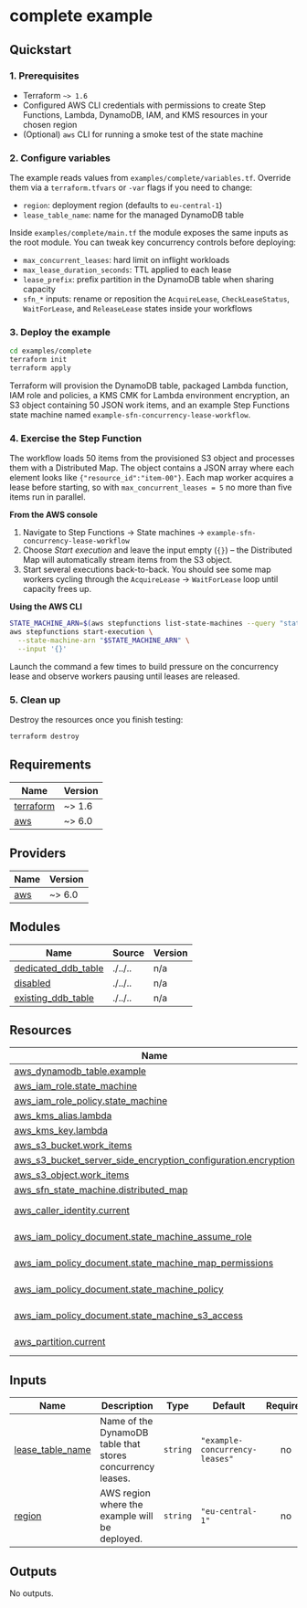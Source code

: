 # complete example

## Quickstart

### 1. Prerequisites
- Terraform `~> 1.6`
- Configured AWS CLI credentials with permissions to create Step Functions, Lambda, DynamoDB, IAM, and KMS resources in your chosen region
- (Optional) `aws` CLI for running a smoke test of the state machine

### 2. Configure variables
The example reads values from `examples/complete/variables.tf`. Override them via a `terraform.tfvars` or `-var` flags if you need to change:
- `region`: deployment region (defaults to `eu-central-1`)
- `lease_table_name`: name for the managed DynamoDB table

Inside `examples/complete/main.tf` the module exposes the same inputs as the root module. You can tweak key concurrency controls before deploying:
- `max_concurrent_leases`: hard limit on inflight workloads
- `max_lease_duration_seconds`: TTL applied to each lease
- `lease_prefix`: prefix partition in the DynamoDB table when sharing capacity
- `sfn_*` inputs: rename or reposition the `AcquireLease`, `CheckLeaseStatus`, `WaitForLease`, and `ReleaseLease` states inside your workflows

### 3. Deploy the example
```bash
cd examples/complete
terraform init
terraform apply
```
Terraform will provision the DynamoDB table, packaged Lambda function, IAM role and policies, a KMS CMK for Lambda environment encryption, an S3 object containing 50 JSON work items, and an example Step Functions state machine named `example-sfn-concurrency-lease-workflow`.

### 4. Exercise the Step Function
The workflow loads 50 items from the provisioned S3 object and processes them with a Distributed Map. The object contains a JSON array where each element looks like `{"resource_id":"item-00"}`. Each map worker acquires a lease before starting, so with `max_concurrent_leases = 5` no more than five items run in parallel.

**From the AWS console**
1. Navigate to Step Functions → State machines → `example-sfn-concurrency-lease-workflow`
2. Choose *Start execution* and leave the input empty (`{}`) – the Distributed Map will automatically stream items from the S3 object.
3. Start several executions back-to-back. You should see some map workers cycling through the `AcquireLease` → `WaitForLease` loop until capacity frees up.

**Using the AWS CLI**
```bash
STATE_MACHINE_ARN=$(aws stepfunctions list-state-machines --query "stateMachines[?name=='example-sfn-concurrency-lease-workflow'].stateMachineArn" --output text)
aws stepfunctions start-execution \
  --state-machine-arn "$STATE_MACHINE_ARN" \
  --input '{}'
```
Launch the command a few times to build pressure on the concurrency lease and observe workers pausing until leases are released.

### 5. Clean up
Destroy the resources once you finish testing:
```bash
terraform destroy
```

<!-- BEGIN_TF_DOCS -->
## Requirements

| Name | Version |
|------|---------|
| <a name="requirement_terraform"></a> [terraform](#requirement\_terraform) | ~> 1.6 |
| <a name="requirement_aws"></a> [aws](#requirement\_aws) | ~> 6.0 |

## Providers

| Name | Version |
|------|---------|
| <a name="provider_aws"></a> [aws](#provider\_aws) | ~> 6.0 |

## Modules

| Name | Source | Version |
|------|--------|---------|
| <a name="module_dedicated_ddb_table"></a> [dedicated\_ddb\_table](#module\_dedicated\_ddb\_table) | ./../.. | n/a |
| <a name="module_disabled"></a> [disabled](#module\_disabled) | ./../.. | n/a |
| <a name="module_existing_ddb_table"></a> [existing\_ddb\_table](#module\_existing\_ddb\_table) | ./../.. | n/a |

## Resources

| Name | Type |
|------|------|
| [aws_dynamodb_table.example](https://registry.terraform.io/providers/hashicorp/aws/latest/docs/resources/dynamodb_table) | resource |
| [aws_iam_role.state_machine](https://registry.terraform.io/providers/hashicorp/aws/latest/docs/resources/iam_role) | resource |
| [aws_iam_role_policy.state_machine](https://registry.terraform.io/providers/hashicorp/aws/latest/docs/resources/iam_role_policy) | resource |
| [aws_kms_alias.lambda](https://registry.terraform.io/providers/hashicorp/aws/latest/docs/resources/kms_alias) | resource |
| [aws_kms_key.lambda](https://registry.terraform.io/providers/hashicorp/aws/latest/docs/resources/kms_key) | resource |
| [aws_s3_bucket.work_items](https://registry.terraform.io/providers/hashicorp/aws/latest/docs/resources/s3_bucket) | resource |
| [aws_s3_bucket_server_side_encryption_configuration.encryption](https://registry.terraform.io/providers/hashicorp/aws/latest/docs/resources/s3_bucket_server_side_encryption_configuration) | resource |
| [aws_s3_object.work_items](https://registry.terraform.io/providers/hashicorp/aws/latest/docs/resources/s3_object) | resource |
| [aws_sfn_state_machine.distributed_map](https://registry.terraform.io/providers/hashicorp/aws/latest/docs/resources/sfn_state_machine) | resource |
| [aws_caller_identity.current](https://registry.terraform.io/providers/hashicorp/aws/latest/docs/data-sources/caller_identity) | data source |
| [aws_iam_policy_document.state_machine_assume_role](https://registry.terraform.io/providers/hashicorp/aws/latest/docs/data-sources/iam_policy_document) | data source |
| [aws_iam_policy_document.state_machine_map_permissions](https://registry.terraform.io/providers/hashicorp/aws/latest/docs/data-sources/iam_policy_document) | data source |
| [aws_iam_policy_document.state_machine_policy](https://registry.terraform.io/providers/hashicorp/aws/latest/docs/data-sources/iam_policy_document) | data source |
| [aws_iam_policy_document.state_machine_s3_access](https://registry.terraform.io/providers/hashicorp/aws/latest/docs/data-sources/iam_policy_document) | data source |
| [aws_partition.current](https://registry.terraform.io/providers/hashicorp/aws/latest/docs/data-sources/partition) | data source |

## Inputs

| Name | Description | Type | Default | Required |
|------|-------------|------|---------|:--------:|
| <a name="input_lease_table_name"></a> [lease\_table\_name](#input\_lease\_table\_name) | Name of the DynamoDB table that stores concurrency leases. | `string` | `"example-concurrency-leases"` | no |
| <a name="input_region"></a> [region](#input\_region) | AWS region where the example will be deployed. | `string` | `"eu-central-1"` | no |

## Outputs

No outputs.
<!-- END_TF_DOCS -->
